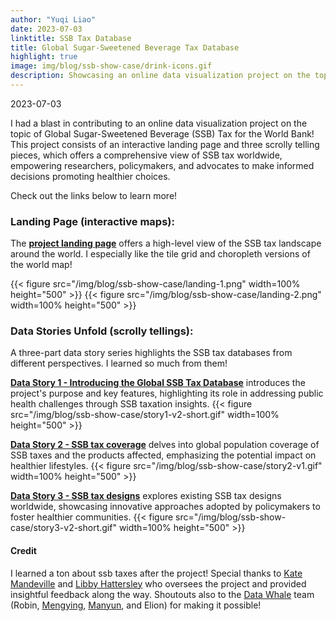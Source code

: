 ```yaml
---
author: "Yuqi Liao"
date: 2023-07-03
linktitle: SSB Tax Database
title: Global Sugar-Sweetened Beverage Tax Database
highlight: true
image: img/blog/ssb-show-case/drink-icons.gif
description: Showcasing an online data visualization project on the topic of Global Sugar-Sweetened Beverage (SSB) Tax for the World Bank!
---
```

2023-07-03

I had a blast in contributing to an online data visualization project on the topic of Global Sugar-Sweetened Beverage (SSB) Tax for the World Bank! This project consists of an interactive landing page and three scrolly telling pieces, which offers a comprehensive view of SSB tax worldwide, empowering researchers, policymakers, and advocates to make informed decisions promoting healthier choices.

Check out the links below to learn more!

### Landing Page (interactive maps):

The **[project landing page](https://ssbtax.worldbank.org/)** offers a high-level view of the SSB tax landscape around the world. I especially like the tile grid and choropleth versions of the world map!

{{< figure src="/img/blog/ssb-show-case/landing-1.png" width=100% height="500" >}}
{{< figure src="/img/blog/ssb-show-case/landing-2.png" width=100% height="500" >}}

### Data Stories Unfold (scrolly tellings):

A three-part data story series highlights the SSB tax databases from different perspectives. I learned so much from them!

**[Data Story 1 - Introducing the Global SSB Tax Database](https://ssbtax.worldbank.org/story-one)** introduces the project's purpose and key features, highlighting its role in addressing public health challenges through SSB taxation insights.
{{< figure src="/img/blog/ssb-show-case/story1-v2-short.gif" width=100% height="500" >}}

**[Data Story 2 - SSB tax coverage](https://ssbtax.worldbank.org/story-two)** delves into global population coverage of SSB taxes and the products affected, emphasizing the potential impact on healthier lifestyles.
{{< figure src="/img/blog/ssb-show-case/story2-v1.gif" width=100% height="500" >}}

**[Data Story 3 - SSB tax designs](https://ssbtax.worldbank.org/story-three)** explores existing SSB tax designs worldwide, showcasing innovative approaches adopted by policymakers to foster healthier communities.
{{< figure src="/img/blog/ssb-show-case/story3-v2-short.gif" width=100% height="500" >}}

#### Credit

I learned a ton about ssb taxes after the project! Special thanks to [Kate Mandeville](https://blogs.worldbank.org/en/team/k/kate-mandeville) and [Libby Hattersley](https://blogs.worldbank.org/en/team/l/libby-hattersley) who oversees the project and provided insightful feedback along the way. Shoutouts also to the [Data Whale](https://www.data-whale.com/) team (Robin, [Mengying](https://read.cv/jsongal), [Manyun](https://manyunzou.github.io/), and Elion) for making it possible!
